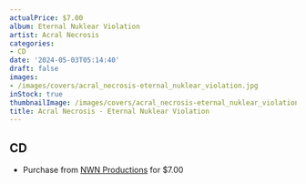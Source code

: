 ```yaml
---
actualPrice: $7.00
album: Eternal Nuklear Violation
artist: Acral Necrosis
categories:
- CD
date: '2024-05-03T05:14:40'
draft: false
images:
- /images/covers/acral_necrosis-eternal_nuklear_violation.jpg
inStock: true
thumbnailImage: /images/covers/acral_necrosis-eternal_nuklear_violation-thumb.jpg
title: Acral Necrosis - Eternal Nuklear Violation
---
```


## CD
* Purchase from [NWN Productions](http://shop.nwnprod.com/index.php?route=product/product&path=93&product_id=3266&sort=pd.name&order=ASC) for $7.00
